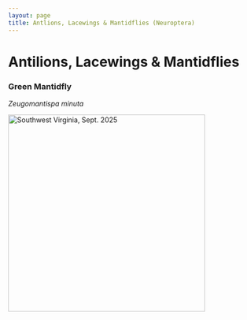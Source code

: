 ```yaml
---
layout: page
title: Antlions, Lacewings & Mantidflies (Neuroptera)
---
```


# Antilions, Lacewings & Mantidflies

### Green Mantidfly
*Zeugomantispa minuta*

<img src="{{site.baseurl}}\assets\images\Mantidfly.jpg" title="Southwest Virginia, Sept. 2025" width="400"/>

